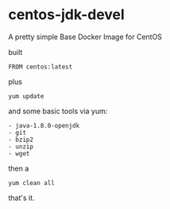 # centos-jdk-devel

A pretty simple Base Docker Image for CentOS

built

```text
FROM centos:latest
```

plus

```text
yum update
```

and some basic tools via yum:


```text
- java-1.8.0-openjdk
- git
- bzip2
- unzip
- wget
```

then a

```text
yum clean all
```

that's it.
